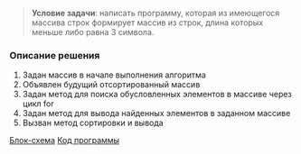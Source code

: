 >**Условие задачи**: написать программу, которая из имеющегося массива строк 
формирует массив из строк, длина которых меньше либо 
равна 3 символа. 

### Описание решения

1. Задан массив в начале выполнения алгоритма
2. Объявлен будущий отсортированный массив
3. Задан метод для поиска обусловленных элементов в массиве через цикл for
4. Задан метод для вывода найденных элементов в заданном массиве
5. Вызван метод сортировки и вывода 

[Блок-схема](scheme.jpg)
[Код программы](Program.cs)
